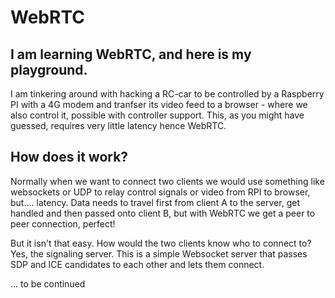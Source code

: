 # WebRTC
## I am learning WebRTC, and here is my playground.

I am tinkering around with hacking a RC-car to be controlled by a Raspberry PI with a 4G modem and tranfser its video feed to a browser - where we also control it, possible with controller support. This, as you might have guessed, requires very little latency hence WebRTC.

## How does it work?

Normally when we want to connect two clients we would use something like websockets or UDP to relay control signals or video from RPI to browser, but.... latency. Data needs to travel first from client A to the server, get handled and then passed onto client B, but with WebRTC we get a peer to peer connection, perfect!

But it isn't that easy. How would the two clients know who to connect to? Yes, the signaling server. This is a simple Websocket server that passes SDP and ICE candidates to each other and lets them connect.

... to be continued